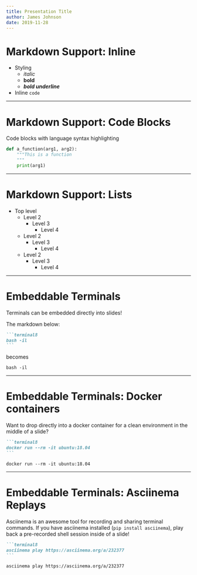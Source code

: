 ```yaml
---
title: Presentation Title
author: James Johnson
date: 2019-11-28
---
```


# Markdown Support: Inline

* Styling
    * *italic*
    * **bold**
    * ***bold underline***
* Inline `code`

---

# Markdown Support: Code Blocks

Code blocks with language syntax highlighting

~~~python
def a_function(arg1, arg2):
    """This is a function
    """
    print(arg1)
~~~

---

# Markdown Support: Lists

* Top level
    * Level 2
        * Level 3
            * Level 4
    * Level 2
        * Level 3
            * Level 4
    * Level 2
        * Level 3
            * Level 4


---

# Embeddable Terminals

Terminals can be embedded directly into slides!

The markdown below:

~~~md
```terminal8
bash -il
```
~~~

becomes

```terminal8
bash -il
```

---

# Embeddable Terminals: Docker containers

Want to drop directly into a docker container for a clean environment
in the middle of a slide?

~~~md
```terminal8
docker run --rm -it ubuntu:18.04
```
~~~

```terminal8
docker run --rm -it ubuntu:18.04
```

---

# Embeddable Terminals: Asciinema Replays

Asciinema is an awesome tool for recording and sharing terminal commands.
If you have asciinema installed (`pip install asciinema`), play back a
pre-recorded shell session inside of a slide!

~~~md
```terminal8
asciinema play https://asciinema.org/a/232377
```
~~~

```terminal8
asciinema play https://asciinema.org/a/232377
```
